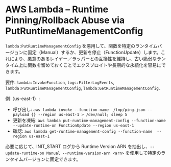 # AWS Lambda – Runtime Pinning/Rollback Abuse via PutRuntimeManagementConfig

`lambda:PutRuntimeManagementConfig` を悪用して、関数を特定のランタイムバージョンに固定（Manual）するか、更新を停止（FunctionUpdate）します。これにより、悪意のあるレイヤー／ラッパーとの互換性を維持し、古い脆弱なランタイム上に関数を留めておくことでエクスプロイトや長期的な永続化を容易にできます。

要件: `lambda:InvokeFunction`, `logs:FilterLogEvents`, `lambda:PutRuntimeManagementConfig`, `lambda:GetRuntimeManagementConfig`.

例（us-east-1）:
- 呼び出し: `aws lambda invoke --function-name  /tmp/ping.json --payload {} --region us-east-1 > /dev/null; sleep 5`
- 更新を凍結: `aws lambda put-runtime-management-config --function-name  --update-runtime-on FunctionUpdate --region us-east-1`
- 確認: `aws lambda get-runtime-management-config --function-name  --region us-east-1`

必要に応じて、INIT_START ログから Runtime Version ARN を抽出し、`--update-runtime-on Manual --runtime-version-arn <arn>` を使用して特定のランタイムバージョンに固定できます。
